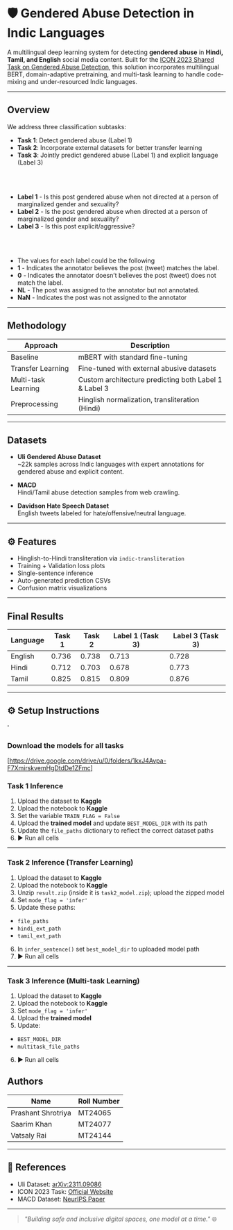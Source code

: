 # 🛡️ Gendered Abuse Detection in Indic Languages

A multilingual deep learning system for detecting **gendered abuse** in **Hindi, Tamil, and English** social media content. Built for the [ICON 2023 Shared Task on Gendered Abuse Detection](https://sites.google.com/view/icon2023-tattle-sharedtask/home), this solution incorporates multilingual BERT, domain-adaptive pretraining, and multi-task learning to handle code-mixing and under-resourced Indic languages.

---

##  Overview

We address three classification subtasks:

- **Task 1**: Detect gendered abuse (Label 1)
- **Task 2**: Incorporate external datasets for better transfer learning
- **Task 3**: Jointly predict gendered abuse (Label 1) and explicit language (Label 3)

<br>
<br>

- **Label 1** - Is this post gendered abuse when not directed at a person of marginalized gender and sexuality?
- **Label 2** - Is the post gendered abuse when directed at a person of marginalized gender and sexuality?
- **Label 3** - Is this post explicit/aggressive?

<br><br>
- The values for each label could be the following
- **1** - Indicates the annotator believes the post (tweet) matches the label.
- **0** - Indicates the annotator doesn’t believes the post (tweet) does not match the label.
- **NL** - The post was assigned to the annotator but not annotated.
- **NaN** - Indicates the post was not assigned to the annotator

---

##  Methodology

| Approach | Description |
|---------|-------------|
| Baseline | mBERT with standard fine-tuning |
| Transfer Learning | Fine-tuned with external abusive datasets |
| Multi-task Learning | Custom architecture predicting both Label 1 & Label 3 |
| Preprocessing | Hinglish normalization, transliteration (Hindi) |

---

##  Datasets

- **Uli Gendered Abuse Dataset**  
  ~22k samples across Indic languages with expert annotations for gendered abuse and explicit content.

- **MACD**  
  Hindi/Tamil abuse detection samples from web crawling.

- **Davidson Hate Speech Dataset**  
  English tweets labeled for hate/offensive/neutral language.

---

## ⚙️ Features

-  Hinglish-to-Hindi transliteration via `indic-transliteration`
-  Training + Validation loss plots
-  Single-sentence inference
-  Auto-generated prediction CSVs
-  Confusion matrix visualizations

---

## Final Results

| Language | Task 1 | Task 2 | Label 1 (Task 3) | Label 3 (Task 3) |
|----------|--------|--------|------------------|------------------|
| English  | 0.736  | 0.738  | 0.713            | 0.728            |
| Hindi    | 0.712  | 0.703  | 0.678            | 0.773            |
| Tamil    | 0.825  | 0.815  | 0.809            | 0.876            |

---

## ⚙️ Setup Instructions
'
###  Download the models for all tasks <br>
[https://drive.google.com/drive/u/0/folders/1kxJ4Avpa-F7XmirskvemHgDtdDe1ZFmc]

### Task 1 Inference

1.  Upload the dataset to **Kaggle**
2.  Upload the notebook to **Kaggle**
3.  Set the variable `TRAIN_FLAG = False`
4.  Upload the **trained model** and update `BEST_MODEL_DIR` with its path
5.  Update the `file_paths` dictionary to reflect the correct dataset paths
6. ▶️ Run all cells

---

### Task 2 Inference (Transfer Learning)

1.  Upload the dataset to **Kaggle**
2.  Upload the notebook to **Kaggle**
3.  Unzip `result.zip` (inside it is `task2_model.zip`); upload the zipped model
4.  Set `mode_flag = 'infer'`
5.  Update these paths:
   - `file_paths`
   - `hindi_ext_path`
   - `tamil_ext_path`
6.  In `infer_sentence()` set `best_model_dir` to uploaded model path
7. ▶️ Run all cells

---

### Task 3 Inference (Multi-task Learning)

1.  Upload the dataset to **Kaggle**
2.  Upload the notebook to **Kaggle**
3.  Set `mode_flag = 'infer'`
4.  Upload the **trained model**
5.  Update:
   - `BEST_MODEL_DIR`  
   - `multitask_file_paths`
6. ▶️ Run all cells

##  Authors

| Name              | Roll Number |
|-------------------|-------------|
| Prashant Shrotriya| MT24065     |
| Saarim Khan       | MT24077     |
| Vatsaly Rai       | MT24144     |

---

## 📎 References

- Uli Dataset: [arXiv:2311.09086](https://arxiv.org/abs/2311.09086)
- ICON 2023 Task: [Official Website](https://sites.google.com/view/icon2023-tattle-sharedtask/home)
- MACD Dataset: [NeurIPS Paper](https://proceedings.neurips.cc/paper_files/paper/2022/hash/a7c4163b33286261b24c72fd3d1707c9-Abstract-Datasets_and_Benchmarks.html)

---

> _"Building safe and inclusive digital spaces, one model at a time."_ 🌐
